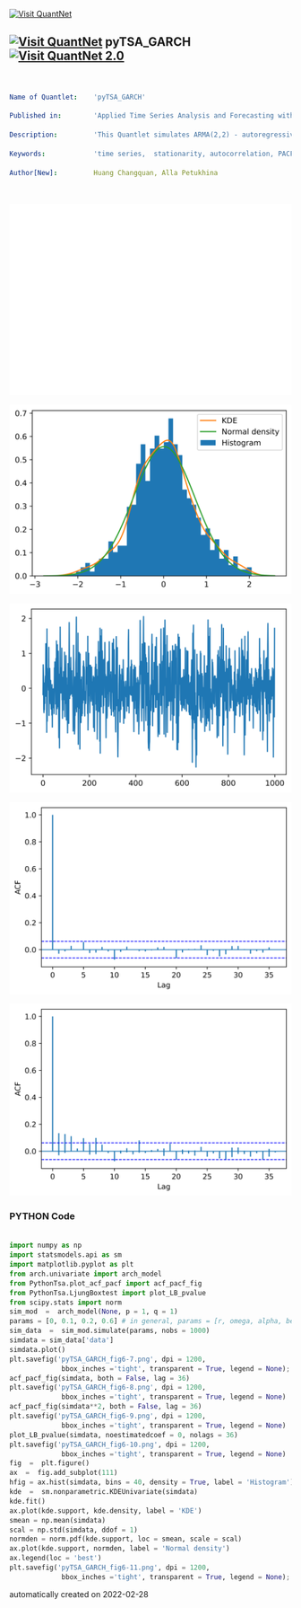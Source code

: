 [<img src="https://github.com/QuantLet/Styleguide-and-FAQ/blob/master/pictures/banner.png" width="888" alt="Visit QuantNet">](http://quantlet.de/)

## [<img src="https://github.com/QuantLet/Styleguide-and-FAQ/blob/master/pictures/qloqo.png" alt="Visit QuantNet">](http://quantlet.de/) **pyTSA_GARCH** [<img src="https://github.com/QuantLet/Styleguide-and-FAQ/blob/master/pictures/QN2.png" width="60" alt="Visit QuantNet 2.0">](http://quantlet.de/)

```yaml


Name of Quantlet:    'pyTSA_GARCH'

Published in:        'Applied Time Series Analysis and Forecasting with Python'

Description:         'This Quantlet simulates ARMA(2,2) - autoregressive moving average process and draws the true ACF and PACF'

Keywords:            'time series,  stationarity, autocorrelation, PACF, ACF, simulation, stochastic process, ARMA, moving average, autoregression'

Author[New]:         Huang Changquan, Alla Petukhina




```

![Picture1](pyTSA_GARCH_fig6-10.png)

![Picture2](pyTSA_GARCH_fig6-11.png)

![Picture3](pyTSA_GARCH_fig6-7.png)

![Picture4](pyTSA_GARCH_fig6-8.png)

![Picture5](pyTSA_GARCH_fig6-9.png)

### PYTHON Code
```python

import numpy as np
import statsmodels.api as sm
import matplotlib.pyplot as plt
from arch.univariate import arch_model
from PythonTsa.plot_acf_pacf import acf_pacf_fig
from PythonTsa.LjungBoxtest import plot_LB_pvalue
from scipy.stats import norm
sim_mod  =  arch_model(None, p = 1, q = 1)
params = [0, 0.1, 0.2, 0.6] # in general, params = [r, omega, alpha, beta]
sim_data  =  sim_mod.simulate(params, nobs = 1000)
simdata = sim_data['data']
simdata.plot()
plt.savefig('pyTSA_GARCH_fig6-7.png', dpi = 1200, 
             bbox_inches ='tight', transparent = True, legend = None); plt.show()
acf_pacf_fig(simdata, both = False, lag = 36)
plt.savefig('pyTSA_GARCH_fig6-8.png', dpi = 1200, 
             bbox_inches ='tight', transparent = True, legend = None)
acf_pacf_fig(simdata**2, both = False, lag = 36)
plt.savefig('pyTSA_GARCH_fig6-9.png', dpi = 1200, 
             bbox_inches ='tight', transparent = True, legend = None)
plot_LB_pvalue(simdata, noestimatedcoef = 0, nolags = 36)
plt.savefig('pyTSA_GARCH_fig6-10.png', dpi = 1200, 
             bbox_inches ='tight', transparent = True, legend = None)
fig  =  plt.figure()
ax  =  fig.add_subplot(111)
hfig = ax.hist(simdata, bins = 40, density = True, label = 'Histogram')
kde  =  sm.nonparametric.KDEUnivariate(simdata)
kde.fit()
ax.plot(kde.support, kde.density, label = 'KDE')
smean = np.mean(simdata)
scal = np.std(simdata, ddof = 1)
normden = norm.pdf(kde.support, loc = smean, scale = scal)
ax.plot(kde.support, normden, label = 'Normal density')
ax.legend(loc = 'best')
plt.savefig('pyTSA_GARCH_fig6-11.png', dpi = 1200, 
             bbox_inches ='tight', transparent = True, legend = None); plt.show()
```

automatically created on 2022-02-28